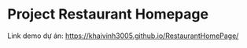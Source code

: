 # Project Restaurant Homepage


Link demo dự án: https://khaivinh3005.github.io/RestaurantHomePage/

